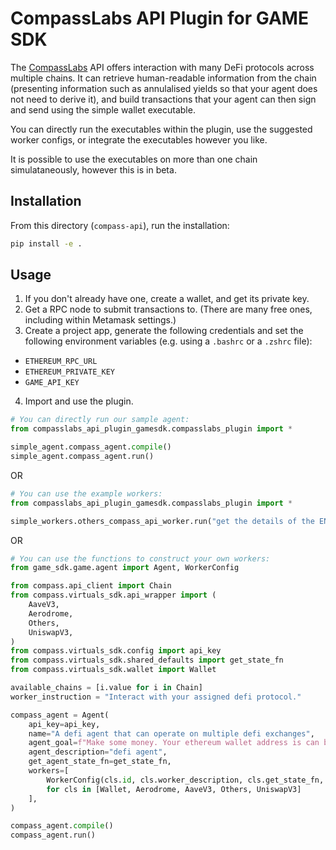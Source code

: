 # CompassLabs API Plugin for GAME SDK

The [CompassLabs](https://compasslabs.ai) API offers interaction with many DeFi protocols across multiple chains. It can retrieve human-readable information from the chain (presenting information such as annulalised yields so that your agent does not need to derive it), and build transactions that your agent can then sign and send using the simple wallet executable.

You can directly run the executables within the plugin, use the suggested worker configs, or integrate the executables however you like.

It is possible to use the executables on more than one chain simulataneously, however this is in beta.

## Installation
From this directory (`compass-api`), run the installation:
```bash
pip install -e .
```

## Usage
1. If you don't already have one, create a wallet, and get its private key.
2. Get a RPC node to submit transactions to. (There are many free ones, including within Metamask settings.)
3. Create a project app, generate the following credentials and set the following environment variables (e.g. using a `.bashrc` or a `.zshrc` file):
  - `ETHEREUM_RPC_URL`
  - `ETHEREUM_PRIVATE_KEY`
  - `GAME_API_KEY`

4. Import and use the plugin.
```python
# You can directly run our sample agent:
from compasslabs_api_plugin_gamesdk.compasslabs_plugin import *

simple_agent.compass_agent.compile()
simple_agent.compass_agent.run()
```
OR
```python
# You can use the example workers:
from compasslabs_api_plugin_gamesdk.compasslabs_plugin import *

simple_workers.others_compass_api_worker.run("get the details of the ENS name vitalik.eth")
```
OR
```python
# You can use the functions to construct your own workers:
from game_sdk.game.agent import Agent, WorkerConfig

from compass.api_client import Chain
from compass.virtuals_sdk.api_wrapper import (
    AaveV3,
    Aerodrome,
    Others,
    UniswapV3,
)
from compass.virtuals_sdk.config import api_key
from compass.virtuals_sdk.shared_defaults import get_state_fn
from compass.virtuals_sdk.wallet import Wallet

available_chains = [i.value for i in Chain]
worker_instruction = "Interact with your assigned defi protocol."

compass_agent = Agent(
    api_key=api_key,
    name="A defi agent that can operate on multiple defi exchanges",
    agent_goal=f"Make some money. Your ethereum wallet address is can be obtained via the wallet worker.When you need to set the sender or user of a transaction request, set if to to your wallet address. When you must choose between chains, choose one of {available_chains}",
    agent_description="defi agent",
    get_agent_state_fn=get_state_fn,
    workers=[
        WorkerConfig(cls.id, cls.worker_description, cls.get_state_fn, cls.action_space)
        for cls in [Wallet, Aerodrome, AaveV3, Others, UniswapV3]
    ],
)

compass_agent.compile()
compass_agent.run()

```